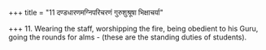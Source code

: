 +++
title = "11 दण्डधारणमग्निपरिचरणं गुरुशुश्रूषा भिक्षाचर्या"

+++
11. Wearing the staff, worshipping the fire, being obedient to his Guru, going the rounds for alms - (these are the standing duties of students).
